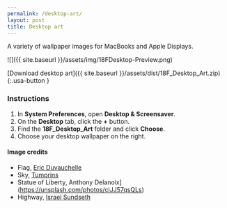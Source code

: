 ```yaml
---
permalink: /desktop-art/
layout: post
title: Desktop art
---
```


A variety of wallpaper images for MacBooks and Apple Displays.

![]({{ site.baseurl }}/assets/img/18FDesktop-Preview.png)

[Download desktop art]({{ site.baseurl }}/assets/dist/18F_Desktop_Art.zip){:.usa-button }

### Instructions
1. In **System Preferences**, open **Desktop &amp; Screensaver**.
2. On the **Desktop** tab, click the **+** button.
3. Find the **18F_Desktop_Art** folder and click **Choose**.
4. Choose your desktop wallpaper on the right.

#### Image credits
* Flag, [Eric Duvauchelle](https://unsplash.com/photos/xn4Lc-87_fM)
* Sky, [Tumprins](http://tumblr.unsplash.com/post/54230079634/download-tumprins)
* Statue of Liberty, Anthony Delanoix](https://unsplash.com/photos/ciJJ57qsQLs)
* Highway, [Israel Sundseth](https://unsplash.com/photos/BYu8ITUWMfc/)
